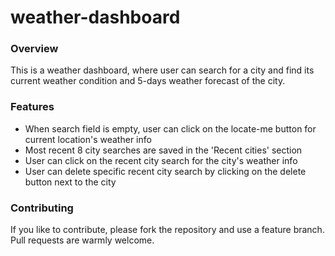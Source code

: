 # weather-dashboard

### Overview
This is a weather dashboard, where user can search for a city and find its current weather condition and 5-days weather forecast of the city.

### Features
* When search field is empty, user can click on the locate-me button for current location's weather info
* Most recent 8 city searches are saved in the 'Recent cities' section
* User can click on the recent city search for the city's weather info
* User can delete specific recent city search by clicking on the delete button next to the city


### Contributing
If you like to contribute, please fork the repository and use a feature branch. Pull requests are warmly welcome.
